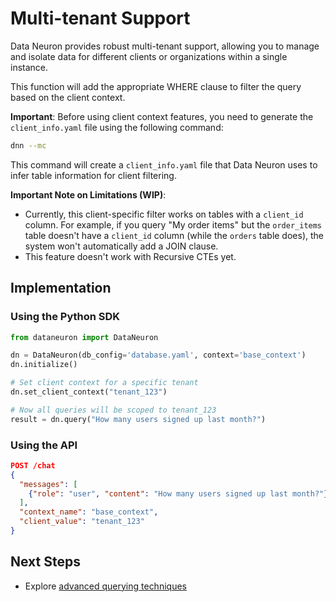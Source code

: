 # Multi-tenant Support

Data Neuron provides robust multi-tenant support, allowing you to manage and isolate data for different clients or organizations within a single instance.

This function will add the appropriate WHERE clause to filter the query based on the client context.

**Important**: Before using client context features, you need to generate the `client_info.yaml` file using the following command:

```bash
dnn --mc
```

This command will create a `client_info.yaml` file that Data Neuron uses to infer table information for client filtering.

**Important Note on Limitations (WIP)**:

- Currently, this client-specific filter works on tables with a `client_id` column. For example, if you query "My order items" but the `order_items` table doesn't have a `client_id` column (while the `orders` table does), the system won't automatically add a JOIN clause.
- This feature doesn't work with Recursive CTEs yet.

## Implementation

### Using the Python SDK

```python
from dataneuron import DataNeuron

dn = DataNeuron(db_config='database.yaml', context='base_context')
dn.initialize()

# Set client context for a specific tenant
dn.set_client_context("tenant_123")

# Now all queries will be scoped to tenant_123
result = dn.query("How many users signed up last month?")
```

### Using the API

```json
POST /chat
{
  "messages": [
    {"role": "user", "content": "How many users signed up last month?"}
  ],
  "context_name": "base_context",
  "client_value": "tenant_123"
}
```

## Next Steps

- Explore [advanced querying techniques](../python-sdk/advanced-usage.md)
